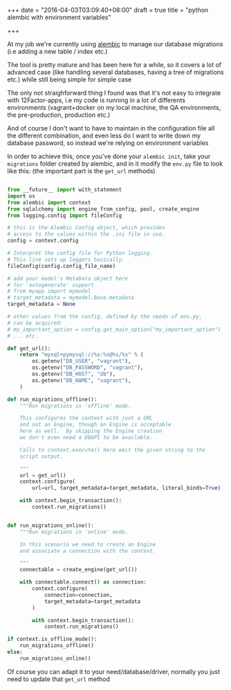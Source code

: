 +++
date = "2016-04-03T03:09:40+08:00"
draft = true
title = "python alembic with environment variables"

+++

At my job we're currently using [alembic](http://alembic.readthedocs.org/)
to manage our database migrations (i.e adding a new table / index etc.)

The tool is pretty mature and has been here for a while, so it covers
a lot of advanced case (like handling several databases, having a tree
of migrations etc.) while still being simple for simple case 

The only not straighforward thing I found was that it's not easy
to integrate with 12Factor-apps, i.e my code is running in a lot
of differents environments (vagrant+docker on my local machine,
the QA environments,  the pre-production, production etc.)

<!--more-->

And of course I don't want to have to maintain in the configuration
file all the different combination, and even less do I want to
write down my database password, so instead we're relying on environment
variables

In order to achieve this, once you've done your `alembic init`, take
your `migrations` folder created by alembic, and in it modify the 
`env.py` file to look like this: (the important part is the `get_url`
methods)


```python

from __future__ import with_statement
import os
from alembic import context
from sqlalchemy import engine_from_config, pool, create_engine
from logging.config import fileConfig

# this is the Alembic Config object, which provides
# access to the values within the .ini file in use.
config = context.config

# Interpret the config file for Python logging.
# This line sets up loggers basically.
fileConfig(config.config_file_name)

# add your model's MetaData object here
# for 'autogenerate' support
# from myapp import mymodel
# target_metadata = mymodel.Base.metadata
target_metadata = None

# other values from the config, defined by the needs of env.py,
# can be acquired:
# my_important_option = config.get_main_option("my_important_option")
# ... etc.

def get_url():
    return "mysql+pymysql://%s:%s@%s/%s" % (
        os.getenv("DB_USER", "vagrant"),
        os.getenv("DB_PASSWORD", "vagrant"),
        os.getenv("DB_HOST", "db"),
        os.getenv("DB_NAME", "vagrant"),
    )

def run_migrations_offline():
    """Run migrations in 'offline' mode.

    This configures the context with just a URL
    and not an Engine, though an Engine is acceptable
    here as well.  By skipping the Engine creation
    we don't even need a DBAPI to be available.

    Calls to context.execute() here emit the given string to the
    script output.

    """
    url = get_url()
    context.configure(
        url=url, target_metadata=target_metadata, literal_binds=True)

    with context.begin_transaction():
        context.run_migrations()


def run_migrations_online():
    """Run migrations in 'online' mode.

    In this scenario we need to create an Engine
    and associate a connection with the context.

    """
    connectable = create_engine(get_url())

    with connectable.connect() as connection:
        context.configure(
            connection=connection,
            target_metadata=target_metadata
        )

        with context.begin_transaction():
            context.run_migrations()

if context.is_offline_mode():
    run_migrations_offline()
else:
    run_migrations_online()

```

Of course you can adapt it to your need/database/driver, normally
you just need to update that `get_url` method

